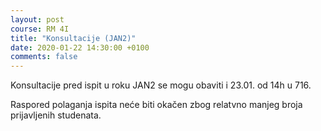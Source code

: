 ```yaml
---
layout: post
course: RM 4I
title: "Konsultacije (JAN2)"
date: 2020-01-22 14:30:00 +0100
comments: false
---
```


Konsultacije pred ispit u roku JAN2 se mogu obaviti i 23.01. od 14h u 716.

Raspored polaganja ispita neće biti okačen zbog relatvno manjeg broja prijavljenih studenata.
